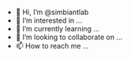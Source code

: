 - 👋 Hi, I’m @simbiantlab
- 👀 I’m interested in ...
- 🌱 I’m currently learning ...
- 💞️ I’m looking to collaborate on ...
- 📫 How to reach me ...

<!---
simbiantlab/simbiantlab is a ✨ special ✨ repository because its `README.md` (this file) appears on your GitHub profile.
You can click the Preview link to take a look at your changes.
--->

